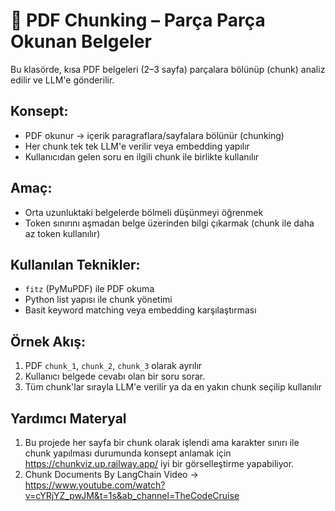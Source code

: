 # 📄 PDF Chunking – Parça Parça Okunan Belgeler

Bu klasörde, kısa PDF belgeleri (2–3 sayfa) parçalara bölünüp (chunk) analiz edilir ve LLM'e gönderilir.

## Konsept:
- PDF okunur → içerik paragraflara/sayfalara bölünür (chunking)
- Her chunk tek tek LLM'e verilir veya embedding yapılır
- Kullanıcıdan gelen soru en ilgili chunk ile birlikte kullanılır

## Amaç:
- Orta uzunluktaki belgelerde bölmeli düşünmeyi öğrenmek
- Token sınırını aşmadan belge üzerinden bilgi çıkarmak (chunk ile daha az token kullanılır)

## Kullanılan Teknikler:
- `fitz` (PyMuPDF) ile PDF okuma
- Python list yapısı ile chunk yönetimi
- Basit keyword matching veya embedding karşılaştırması

## Örnek Akış:
1. PDF `chunk_1`, `chunk_2`, `chunk_3` olarak ayrılır
2. Kullanıcı belgede cevabı olan bir soru sorar.
3. Tüm chunk'lar sırayla LLM'e verilir ya da en yakın chunk seçilip kullanılır

## Yardımcı Materyal
1. Bu projede her sayfa bir chunk olarak işlendi ama karakter sınırı ile chunk yapılması durumunda konsept anlamak için https://chunkviz.up.railway.app/ iyi bir görselleştirme yapabiliyor.
2. Chunk Documents By LangChain Video -> https://www.youtube.com/watch?v=cYRjYZ_pwJM&t=1s&ab_channel=TheCodeCruise